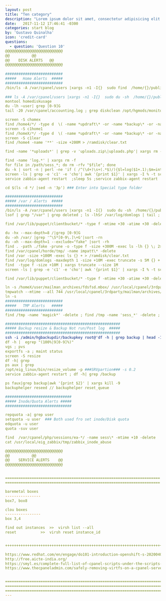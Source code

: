 ```yaml
---
layout: post
title: "Ten category"
description: "Lorem ipsum dolor sit amet, consectetur adipisicing elit."
date:   2017-11-12 17:46:41 -0300
categories: start blog
by: 'Gustavo Quinalha'
icon: 'credit-card'
questions:
  - question: 'Question 10'
@@@@@@@@@@@@@@@@@@@@@@@@@@
@@			@@
@@    DISK ALERTS	@@
@@@@@@@@@@@@@@@@@@@@@@@@@@
 
##########################
#####   Home Alerts  #####    
##########################
/bin/ls -A /var/cpanel/users |xargs -n1 -I{}  sudo find  /home/{}/public_html/ -type f -name '*error_log' > testt.txt; while read file; do truncate -s 2 "$file"; done < testt.txt ;  rm -f testt.txt; echo -e "\n------------\n"; df -h | grep home
 
### ls -A /var/cpanel/users |xargs -n1 -I{}  sudo du -sh  /home/{}/public_html/error_log 2> /dev/null |xargs truncate -s 1 #### OLD COMMND
montool homediskusage
du -lh ~user| grep [0-9]G 
tail -20 /var/cpanel/accounting.log ; grep diskclean /opt/hgmods/monitoring/logs/montool.log ; montool homediskusage ; screen -S DiskClean -d -m -- /root/bin/montool diskclean  -d -a -p 90

screen -S chomex
find /home4/*/ -type d  \( -name *updraft\* -or -name *backup\* -or -name *Backup\* \)  -exec du -lh {} \;  | grep [0-9]G | grep -v eig | sort -rh > /ramdisk/homx.txt 
screen -S c1home1
find /homeX/*/ -type d  \( -name *updraft\* -or -name *backup\* -or -name *Backup\* -or -name *migration\* -or -name *old\* -or -name *Old\* -or -name *bak\* \)  -exec du -lh {} \;  | grep [0-9]G | grep -v eig | sort -rh > /ramdisk/homX.txt
screen -S c1lear 
find /home4 -name '**' -size +200M > /ramdisk/clear.txt

find -name '*uploads*' | grep -v 'uploads.zip\|uploads.php'| xargs rm -fv ; find -name '*others*' | grep -v 'others.zip\|others.php' | xargs rm -vf ; find -name '*plugins*' | grep -v 'plugins.zip\|pluginSs.php' | xargs rm -vf

find -name 'log.*' | xargs rm -f
for file in /path/sess_*; do rm -rfv "$file"; done
du -k | sort -n | perl -ne 'if ( /^(\d+)\s+(.*$)/){$l=log($1+.1);$m=int($l/log(1024)); printf  ("%6.1f\t%s\t%25s  %s\n",($1/(2**(10*$m))),(("K","M","G","T","P")[$m]),"*"x (1.5*$l),$2);}'
screen -ls | grep -e 'c1' -e 'cho'| awk '{print $1}' | xargs -I % -t screen -X -S % quit ; find /ramdisk | grep -e '.txt' -e 'clear.txt' | xargs rm -f ; service zabbix-agent restart; df -lh| grep /home
service zabbix-agent restart  ;sleep 5s ;service zabbix-agent restart

cd $(ls -d */ |sed -n '3p') ### Enter into Special type folder

##########################
##### /var / Alerts  #####
##########################
/bin/ls -A /var/cpanel/users |xargs -n1 -I{}  sudo du -sh  /home/{}/public_html/error_log 2> /dev/null  |grep G ; df -h| grep /var; w;screen -ls; history | grep scan.
lsof | grep "/var" | grep deleted ; ls -lhSr /var/log/domlogs | tail ; screen -S c1lear

find /var/lib/puppet/clientbucket/* -type f -mtime +30 -atime +30 -delete -print ;/scripts/clear_orphaned_virtfs_mounts --clearall ;logrotate -vf /etc/logrotate.conf; sleep 10s; logrotate -vf /etc/logrotate.conf; find /var/log/domlogs -maxdepth 1 -size +1M -exec truncate -s 1k {} + ; find /tmp -printf "%u %s\n" 2>/dev/null |perl -lane '$user{$F[0]} += $F[1]; END { printf "%.02fM $_\n", $user{$_}/1024/1024 for sort { $user{$a} <=> $user{$b} } keys %user }' ; find /tmp -name 'magick*' -delete ; find /tmp -name 'sess_*' -delete ; service zabbix-agent restart ; df -lh

du -hx --max-depth=8 /|grep [0-9]G
du -xh /var/ |grep '^\S*[0-9\.]\+G'|sort -rn
du -xh --max-depth=1 --exclude="fake" |sort -rh
find . -path ./fake -prune -o -type f -size +300M -exec ls -lh {} \; 2>/dev/null |awk '{print $5, $9, $10,$11,$12}' |sort -h
find /var/cpanel/horde/tmp/ -name impatt\* -delete
find /var -size +100M -exec ls {} + > /ramdisk/clear.txt
find /var/log/domlogs -maxdepth 1 -size +10M -exec truncate -s 5M {} +
find  -type f -size +10M | xargs truncate --size 1M
screen -ls | grep -e 'c1' -e 'cho'| awk '{print $1}' | xargs -I % -t screen -X -S % quit ; find /ramdisk | grep -e '.txt' -e 'clear.txt' | xargs rm -f ; service zabbix-agent restart; df -lh| grep /var

find /var/lib/puppet/clientbucket/* -type f -mtime +30 -atime +30 -delete -print   ### Clearing Puppet Logs

ln -s /homeX/user/mailman_archives/fdsfsd.mbox/ /usr/local/cpanel/3rdparty/mailman/archives/private/
tmpwatch --mtime --all 744 /usr/local/cpanel/3rdparty/mailman/archives/private/@listname_clientdomain@/attachments  ### Clearing Mailman archives
ln -s 
##########################
#####   TMP Alerts   #####
##########################
find /tmp -name 'magick*' -delete ; find /tmp -name 'sess_*' -delete ; service zabbix-agent restart ;sleep 10s ; service zabbix-agent restart;  df -lh| grep /tmp

####################################################
##### Backup resize & Backup Not run/Post log  #####
####################################################
ssh -i /admin/hgbackupdir/backupkey root@'df -h | grep backup | head -1 | cut -d : -f1' 
df -h |  egrep "(100%|9[0-9]%)"
vgs ; pvs
exportfs -a ; maint status
screen -S resize
df -h| grep   
ps aux | grep 
/opt/eig_linux/bin/resize_volume -p ###SRVpartion### -s 0.2
service zabbix-agent restart ; df -h| grep /backup  

ps faux|grep backup|awk '{print $2}' | xargs kill -9
backuphelper reseed // backuphelper reset_queue

##############################
##### Inode/Quota Alerts #####
##############################

repquota -a| grep user
setquota -u user  ### Both used fro set inode/Disk quota	
edquota -u user
quota -suv user 

find  /var/cpanel/php/sessions/ea-*/ -name sess\* -mtime +10 -delete 
cat /usr/local/eig_zabbix/tmp/zabbix_inode_abuse

@@@@@@@@@@@@@@@@@@@@@@@@@@
@@			@@
@@    SERVICE ALERTS	@@
@@@@@@@@@@@@@@@@@@@@@@@@@@


======================================================================
======================================================================

baremetal boxes
----------------
box7, box8

clou boxes
----------------
box 3,4

find out instances  >>  virsh list --all
reset 		    >>  virsh reset instance_id


+++++++++++++++++++++++++++++++++++++++++++++++++++++++++++++++++++++++++++++++++++++++++++++++++++

https://www.redhat.com/en/engage/do101-introduction-openshift-s-202004060642
http://free.aicte-india.org/
https://smyl.es/complete-full-list-of-cpanel-scripts-under-the-scripts-directory/
https://www.thecpaneladmin.com/safely-removing-virtfs-on-a-cpanel-server/


==============================================================================================================
==============================================================================================================
==============================================================================================================
---
```

